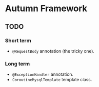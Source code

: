 # Autumn Framework
## TODO

### Short term
- `@RequestBody` annotation (the tricky one).

### Long term
- `@ExceptionHandler` annotation.
- `CoroutineMysqlTemplate` template class.
